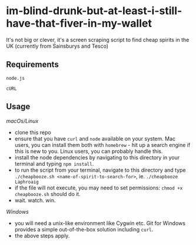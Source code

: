# im-blind-drunk-but-at-least-i-still-have-that-fiver-in-my-wallet
It's not big or clever, it's a screen scraping script to find cheap spirits in the UK (currently from Sainsburys and Tesco)

## Requirements
`node.js`

`cURL`

## Usage

_macOs/Linux_
* clone this repo
* ensure that you have `curl` and `node` available on your system. Mac users, you can install them both with `homebrew` - hit up a search engine if this is new to you. Linux users, you can probably handle this.
* install the node dependencies by navigating to this directory in your terminal and typing `npm install`.
* to run the script from your terminal, navigate to this directory and type `./cheapbooze.sh <name-of-spirit-to-search-for>`, ie. `./cheapbooze Laphroaig`
* if the file will not execute, you may need to set permissions: `chmod +x cheapbooze.sh` should do it.
* wait. watch. win.

_Windows_
* you will need a unix-like environment like Cygwin etc. Git for Windows provides a simple out-of-the-box solution including `curl`.
* the above steps apply.
